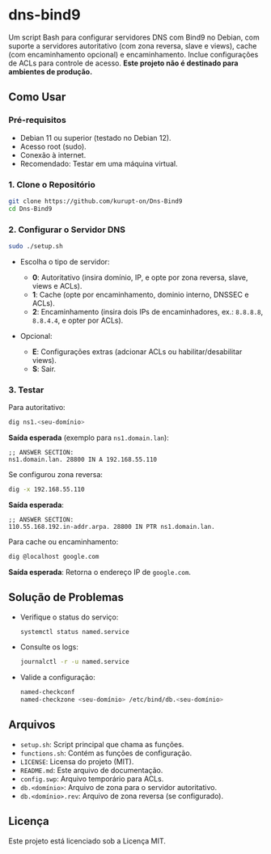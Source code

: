 # dns-bind9

Um script Bash para configurar servidores DNS com Bind9 no Debian, com suporte a servidores autoritativo (com zona reversa, slave e views), cache (com encaminhamento opcional) e encaminhamento. Inclue configurações de ACLs para controle de acesso. **Este projeto não é destinado para ambientes de produção.**

## Como Usar

### Pré-requisitos

- Debian 11 ou superior (testado no Debian 12).
- Acesso root (sudo).
- Conexão à internet.
- Recomendado: Testar em uma máquina virtual.

### 1. Clone o Repositório

```bash
git clone https://github.com/kurupt-on/Dns-Bind9
cd Dns-Bind9
```

### 2. Configurar o Servidor DNS

```bash
sudo ./setup.sh
```

- Escolha o tipo de servidor:
  - **0**: Autoritativo (insira domínio, IP, e opte por zona reversa, slave, views e ACLs).
  - **1**: Cache (opte por encaminhamento, dominio interno, DNSSEC e ACLs).
  - **2**: Encaminhamento (insira dois IPs de encaminhadores, ex.: `8.8.8.8`, `8.8.4.4`, e opter por ACLs).

- Opcional: 
  - **E**: Configurações extras (adcionar ACLs ou habilitar/desabilitar views).
  - **S**: Sair.

### 3. Testar

Para autoritativo:

```bash
dig ns1.<seu-domínio>
```

**Saída esperada** (exemplo para `ns1.domain.lan`):

```
;; ANSWER SECTION:
ns1.domain.lan. 28800 IN A 192.168.55.110
```

Se configurou zona reversa:

```bash
dig -x 192.168.55.110
```

**Saída esperada**:

```
;; ANSWER SECTION:
110.55.168.192.in-addr.arpa. 28800 IN PTR ns1.domain.lan.
```

Para cache ou encaminhamento:

```bash
dig @localhost google.com
```

**Saída esperada**: Retorna o endereço IP de `google.com`.

## Solução de Problemas

- Verifique o status do serviço:

  ```bash
  systemctl status named.service
  ```

- Consulte os logs:

  ```bash
  journalctl -r -u named.service
  ```


- Valide a configuração:

  ```bash
  named-checkconf
  named-checkzone <seu-domínio> /etc/bind/db.<seu-domínio>
  ```

## Arquivos

- `setup.sh`: Script principal que chama as funções.
- `functions.sh`: Contém as funções de configuração.
- `LICENSE`: Licensa do projeto (MIT).
- `README.md`: Este arquivo de documentação.
- `config.swp`: Arquivo temporário para ACLs.
- `db.<domínio>`: Arquivo de zona para o servidor autoritativo.
- `db.<domínio>.rev`: Arquivo de zona reversa (se configurado).

## Licença

Este projeto está licenciado sob a Licença MIT.
